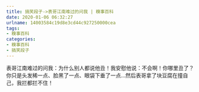 ```yaml
---
title: 搞笑段子->表哥江南难过的问我 | 糗事百科
date: 2020-01-06 06:32:27
urlname: 14003584c19d8e3cd44c927250000cea
tags: 
- 糗事百科
categories:
- 糗事百科
- 搞笑段子
---
```

表哥江南难过的问我：为什么别人都说他丑！我安慰他说：不会啊！你哪里丑了？你只是头发稀一点、脸黑了一点、眼袋下垂了一点…然后表哥拿了块豆腐在撞自己，我拦都拦不住！


